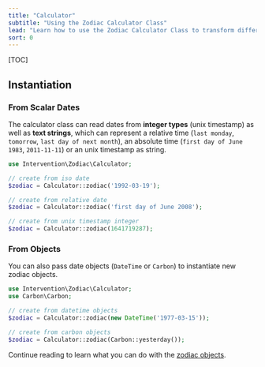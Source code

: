 ```yaml
---
title: "Calculator"
subtitle: "Using the Zodiac Calculator Class"
lead: "Learn how to use the Zodiac Calculator Class to transform different date formats into zodiac sign objects including reading from scalar date types or date objects."
sort: 0
---
```


[TOC]

## Instantiation

### From Scalar Dates

The calculator class can read dates from **integer types** (unix timestamp) as
well as **text strings**, which can represent a relative time (`last monday`,
`tomorrow`, `last day of next month`), an absolute time (`first day of June 1983`,
`2011-11-11`) or an unix timestamp as string.

```php
use Intervention\Zodiac\Calculator;

// create from iso date
$zodiac = Calculator::zodiac('1992-03-19');

// create from relative date
$zodiac = Calculator::zodiac('first day of June 2008');

// create from unix timestamp integer
$zodiac = Calculator::zodiac(1641719287);
```

### From Objects

You can also pass date objects (`DateTime` or `Carbon`) to instantiate new zodiac objects.

```php
use Intervention\Zodiac\Calculator;
use Carbon\Carbon;

// create from datetime objects
$zodiac = Calculator::zodiac(new DateTime('1977-03-15'));

// create from carbon objects
$zodiac = Calculator::zodiac(Carbon::yesterday());
```

Continue reading to learn what you can do with the [zodiac objects](/v5/api/zodiac).
